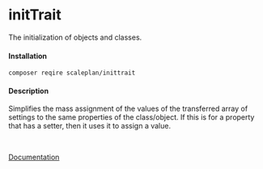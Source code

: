 # initTrait

The initialization of objects and classes.

#### Installation

``
composer reqire scaleplan/inittrait
``
<br>

#### Description

Simplifies the mass assignment of the values ​​of the transferred array of settings to the same properties of the class/object. If this is for a property that has a setter, then it uses it to assign a value.

<br>

[Documentation](docs_en)
